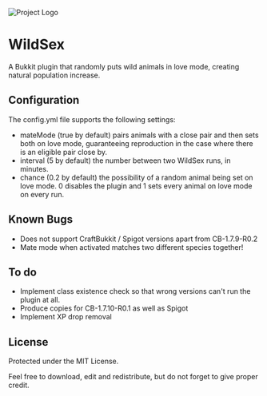 ![Project Logo](https://raw.githubusercontent.com/sultanskyman/WildSex/master/wildsex.png "WildSex - Even your sheep need some fun!")

WildSex
=======

A Bukkit plugin that randomly puts wild animals in love mode, creating natural population increase.

Configuration
-------------
The config.yml file supports the following settings:

* mateMode (true by default) pairs animals with a close pair and then sets both on love mode, guaranteeing reproduction in the case where there is an eligible pair close by.
* interval (5 by default) the number between two WildSex runs, in minutes.
* chance (0.2 by default) the possibility of a random animal being set on love mode. 0 disables the plugin and 1 sets every animal on love mode on every run.

Known Bugs
----------
* Does not support CraftBukkit / Spigot versions apart from CB-1.7.9-R0.2
* Mate mode when activated matches two different species together!

To do
----------
* Implement class existence check so that wrong versions can't run the plugin at all.
* Produce copies for CB-1.7.10-R0.1 as well as Spigot
* Implement XP drop removal

License
----------
Protected under the MIT License.

Feel free to download, edit and redistribute, but do not forget to give proper credit.
